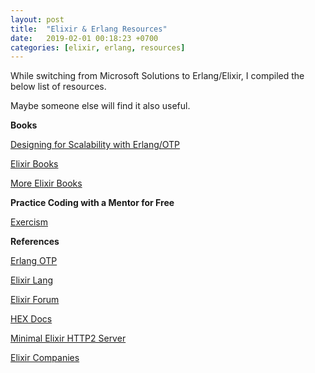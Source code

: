 ```yaml
---
layout: post
title:  "Elixir & Erlang Resources"
date:   2019-02-01 00:18:23 +0700
categories: [elixir, erlang, resources]
---
```



While switching from Microsoft Solutions to Erlang/Elixir, I compiled the below list of resources.

Maybe someone else will find it also useful.

**Books**
 
[Designing for Scalability with Erlang/OTP](https://www.amazon.com/Designing-Scalability-Erlang-OTP-Fault-Tolerant-ebook/dp/B01FRIM8OK)

[Elixir Books](https://github.com/gheorghina/ElixirBooks)

[More Elixir Books](https://pragprog.com/titles/category/elixir?f[include_mine]=yes&f[sort_by]=pubdate&f[category]=elixir&f[skill_level]=All&f[title_contains]=)


**Practice Coding with a Mentor for Free**
 
[Exercism](https://exercism.io/my/tracks/elixir)


**References**
 
[Erlang OTP](http://erlang.org/doc/index.html)

[Elixir Lang](https://elixir-lang.org/docs.html)

[Elixir Forum](https://elixirforum.com/)

[HEX Docs](https://hexdocs.pm/elixir/Kernel.html)

[Minimal Elixir HTTP2 Server](https://blog.lelonek.me/minimal-elixir-http2-server-64188d0c1f3a)

[Elixir Companies](http://elixir-companies.com/en)


